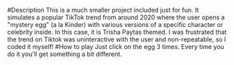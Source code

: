 #Description
This is a much smaller project included just for fun. It simulates a popular TikTok trend from around 2020 where the user opens a "mystery egg" (a la Kinder) with various versions of a specific character or celebrity inside. In this case, it is Trisha Paytas themed. I was frustrated that the trend on Tiktok was uninteractive with the user and non-repeatable, so I coded it myself! 
#How to play
Just click on the egg 3 times. Every time you do it you'll get something a bit different.